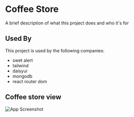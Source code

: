
# Coffee Store

A brief description of what this project does and who it's for


## Used By

This project is used by the following companies:

- swet alert
- tailwind
- daisyui
- mongodb
- react router dom


## Coffee store view

![App Screenshot](https://i.ibb.co.com/XszkCGz/coffee.jpg)

